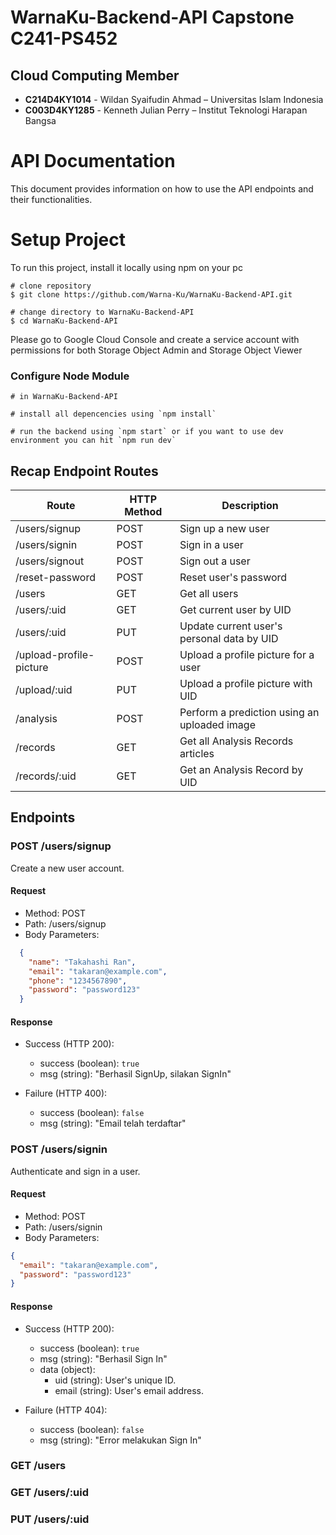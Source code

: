 # WarnaKu-Backend-API Capstone C241-PS452

## Cloud Computing Member

* **C214D4KY1014** - Wildan Syaifudin Ahmad – Universitas Islam Indonesia
* **C003D4KY1285** - Kenneth Julian Perry – Institut Teknologi Harapan Bangsa

# API Documentation

This document provides information on how to use the API endpoints and their functionalities.

# Setup Project
To run this project, install it locally using npm on your pc
```
# clone repository
$ git clone https://github.com/Warna-Ku/WarnaKu-Backend-API.git

# change directory to WarnaKu-Backend-API
$ cd WarnaKu-Backend-API
```
Please go to Google Cloud Console and create a service account with permissions for both Storage Object Admin and Storage Object Viewer

### Configure Node Module
```
# in WarnaKu-Backend-API

# install all depencencies using `npm install`

# run the backend using `npm start` or if you want to use dev environment you can hit `npm run dev`
```

## Recap Endpoint Routes
| Route                           | HTTP Method | Description                                  |
|---------------------------------|-------------|----------------------------------------------|
| /users/signup                         | POST        | Sign up a new user                           |
| /users/signin                         | POST        | Sign in a user                               |
| /users/signout                        | POST        | Sign out a user                              |
| /reset-password                 | POST        | Reset user's password                         |
| /users                          | GET         | Get all users                                |
| /users/:uid                     | GET         | Get current user by UID                              |
| /users/:uid                     | PUT         | Update current user's personal data by UID
| /upload-profile-picture         | POST        | Upload a profile picture for a user           |
| /upload/:uid                    | PUT         | Upload a profile picture with UID             |
| /analysis                        | POST        | Perform a prediction using an uploaded image  |
| /records                        | GET         | Get all Analysis Records articles                             |
| /records/:uid                   | GET         | Get an Analysis Record by UID                         |

## Endpoints

### POST /users/signup

Create a new user account.

#### Request
- Method: POST
- Path: /users/signup
- Body Parameters:
```json
  {
    "name": "Takahashi Ran",
    "email": "takaran@example.com",
    "phone": "1234567890",
    "password": "password123"
  }
```
#### Response

- Success (HTTP 200):
  - success (boolean): `true`
  - msg (string): "Berhasil SignUp, silakan SignIn"

- Failure (HTTP 400):
  - success (boolean): `false`
  - msg (string): "Email telah terdaftar"

### POST /users/signin

Authenticate and sign in a user.

#### Request

- Method: POST
- Path: /users/signin
- Body Parameters:
```json
{
  "email": "takaran@example.com",
  "password": "password123"
}
```

#### Response

- Success (HTTP 200):
  - success (boolean): `true`
  - msg (string): "Berhasil Sign In"
  - data (object):
    - uid (string): User's unique ID.
    - email (string): User's email address.

- Failure (HTTP 404):
  - success (boolean): `false`
  - msg (string): "Error melakukan Sign In"

### GET /users

### GET /users/:uid

### PUT /users/:uid





 